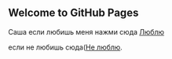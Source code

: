 ## Welcome to GitHub Pages

Саша если любишь меня нажми сюда [Люблю](https://vk.com/pictestempt?z=photo-186886172_457298161%2Falbum-186886172_00%2Frev) 


если не любишь сюда([Не люблю](https://vk.com/pictestempt?z=photo-186886172_457298169%2Falbum-186886172_00%2Frev). 
